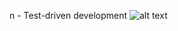 
n - Test-driven development
![alt text](https://s3.amazonaws.com/intranet-projects-files/holbertonschool-higher-level_programming+/246/giphy-4.gif)
